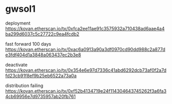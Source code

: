 # gwsol1


deployment
https://kovan.etherscan.io/tx/0xfca2ee11ae91c3575932a710438ad6aae4a4ba299d6037c5c27722c9ea4fcdb2


fast forward 100 days
https://kovan.etherscan.io/tx/0xac6a0913a90a3df0970cd90dd988c2a877de3fdf404d1a3848a063437ec2b3e8


deactivate
https://kovan.etherscan.io/tx/0x354e6e97d7336c41abd6292dcb73af0f2a7dfd23cb91f8ef9b25eb6522a73a0a

distribution failing
https://kovan.etherscan.io/tx/0xf52b4134719e24f114304643745262f3a6fa34cb69956e7d9735957ab20fb761

